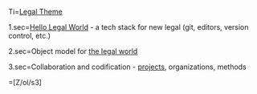 Ti=<a href="index.php?action=doc&file=S/About/Conference/Theme/Legal_0.md">Legal Theme</a>

1.sec=<a href="index.php?action=doc&file=S/About/Conference/Theme/Legal_HelloWorld_0.md">Hello Legal World</a> - a tech stack for new legal (git, editors, version control, etc.) 

2.sec=Object model for <a href="index.php?action=doc&file=S/About/Conference/Theme/Legal_ObjectModel_0.md">the legal world</a>

3.sec=Collaboration and codification - <a href="https://github.com/CommonAccord/Cmacc-Org/tree/master/Doc/S/Link/Project/List_0.md">projects</a>, organizations, methods

=[Z/ol/s3]